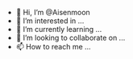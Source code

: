 - 👋 Hi, I’m @Aisenmoon
- 👀 I’m interested in ...
- 🌱 I’m currently learning ...
- 💞️ I’m looking to collaborate on ...
- 📫 How to reach me ...

<!---
Aisenmoon/Aisenmoon is a ✨ special ✨ repository because its `README.md` (this file) appears on your GitHub profile.
You can click the Preview link to take a look at your changes.
--->
